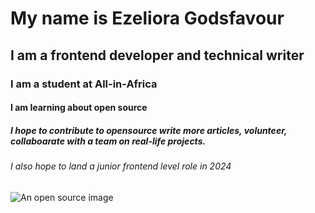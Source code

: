 # My name is Ezeliora Godsfavour
## I am a frontend developer and technical writer
### I am a student at All-in-Africa
#### I am learning about open source 
##### I hope to contribute to opensource write more articles, volunteer, collaboarate with a team on real-life projects.
###### I also hope to land a junior frontend level role in 2024
![An open source image ](https://swamediainc.storage.googleapis.com/swa.co.id/wp-content/uploads/2018/04/07233205/Open-Source.jpg)
